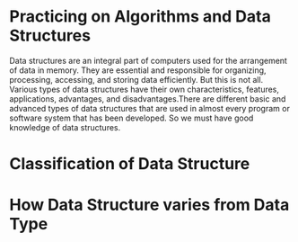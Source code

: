 # Practicing on Algorithms and Data Structures

Data structures are an integral part of computers used for the arrangement of data in memory. They are essential and responsible for organizing, processing, accessing, and storing data efficiently. But this is not all. Various types of data structures have their own characteristics, features, applications, advantages, and disadvantages.There are different basic and advanced types of data structures that are used in almost every program or software system that has been developed. So we must have good knowledge of data structures. 
# Classification of Data Structure



# How Data Structure varies from Data Type

